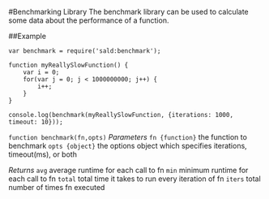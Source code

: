 #Benchmarking Library
The benchmark library can be used to calculate some data about the performance of a function.

##Example
```
var benchmark = require('sald:benchmark');

function myReallySlowFunction() {
	var i = 0;
	for(var j = 0; j < 1000000000; j++) {
		i++;
	}
}

console.log(benchmark(myReallySlowFunction, {iterations: 1000, timeout: 10}));
```

`function benchmark(fn,opts)`
*Parameters*
	`fn {function}` the function to benchmark
	`opts {object}` the options object which specifies iterations, timeout(ms), or both

*Returns*
	`avg` average runtime for each call to fn
	`min` minimum runtime for each call to fn
	`total` total time it takes to run every iteration of fn
	`iters` total number of times fn executed
